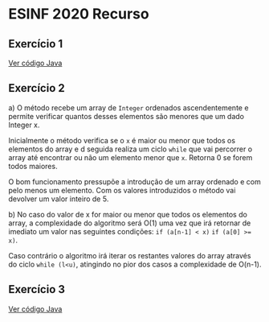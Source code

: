 # ESINF 2020 Recurso

## Exercício 1

[Ver código Java](../src/e2020_recurso/ex1.java)

## Exercício 2

a) O método recebe um array de ``Integer`` ordenados ascendentemente e permite verificar quantos desses elementos são
menores que um dado Integer x.

Inicialmente o método verifica se o ``x`` é maior ou menor que todos os elementos do array e d seguida realiza um
ciclo ``while`` que vai percorrer o array até encontrar ou não um elemento menor que ``x``. Retorna 0 se forem todos
maiores.

O bom funcionamento pressupõe a introdução de um array ordenado e com pelo menos um elemento.
Com os valores introduzidos o método vai devolver um valor inteiro de 5.

b) No caso do valor de x for maior ou menor que todos os elementos do array, a complexidade do algoritmo será O(1) uma
vez que irá retornar de imediato um valor nas seguintes condições: ``if (a[n-1] < x)`` ``if (a[0] >= x)``.

Caso contrário o algoritmo irá iterar os restantes valores do array através do ciclo ``while (l<u)``, atingindo no pior
dos casos a complexidade de O(n-1).

## Exercício 3

[Ver código Java](../src/e2020_recurso/ex3.java)

